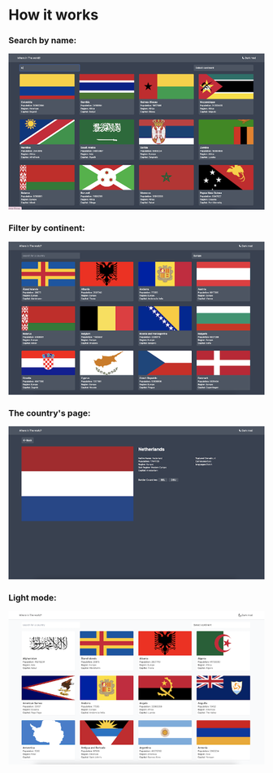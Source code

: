 # How it works

### Search by name:

![Search by name](./img/search.png)

### Filter by continent:

![Filter by continent](./img/filter.png)

### The country's page:

![The country's page](./img/country.png)

### Light mode:

![Light mode](./img/light-mode.png)